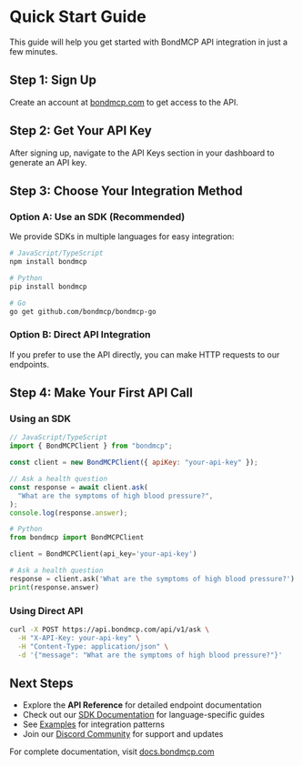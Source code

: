 # Quick Start Guide

This guide will help you get started with BondMCP API integration in just a few minutes.

## Step 1: Sign Up

Create an account at [bondmcp.com](https://bondmcp.com) to get access to the API.

## Step 2: Get Your API Key

After signing up, navigate to the API Keys section in your dashboard to generate an API key.

## Step 3: Choose Your Integration Method

### Option A: Use an SDK (Recommended)

We provide SDKs in multiple languages for easy integration:

```bash
# JavaScript/TypeScript
npm install bondmcp

# Python
pip install bondmcp

# Go
go get github.com/bondmcp/bondmcp-go
```

### Option B: Direct API Integration

If you prefer to use the API directly, you can make HTTP requests to our endpoints.

## Step 4: Make Your First API Call

### Using an SDK

```javascript
// JavaScript/TypeScript
import { BondMCPClient } from "bondmcp";

const client = new BondMCPClient({ apiKey: "your-api-key" });

// Ask a health question
const response = await client.ask(
  "What are the symptoms of high blood pressure?",
);
console.log(response.answer);
```

```python
# Python
from bondmcp import BondMCPClient

client = BondMCPClient(api_key='your-api-key')

# Ask a health question
response = client.ask('What are the symptoms of high blood pressure?')
print(response.answer)
```

### Using Direct API

```bash
curl -X POST https://api.bondmcp.com/api/v1/ask \
  -H "X-API-Key: your-api-key" \
  -H "Content-Type: application/json" \
  -d '{"message": "What are the symptoms of high blood pressure?"}'
```

## Next Steps

- Explore the **API Reference** for detailed endpoint documentation
- Check out our [SDK Documentation](https://docs.bondmcp.com/sdks) for language-specific guides
- See [Examples](https://github.com/bondmcp/mcp/tree/main/examples) for integration patterns
- Join our [Discord Community](https://discord.gg/bondmcp) for support and updates

For complete documentation, visit [docs.bondmcp.com](https://docs.bondmcp.com)
